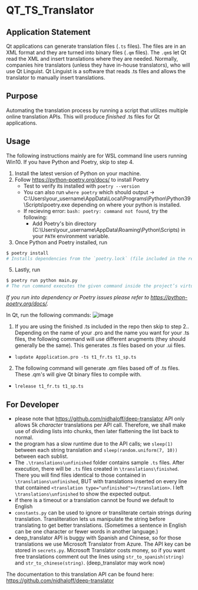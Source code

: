 # QT_TS_Translator

## Application Statement
Qt applications can generate translation files (`.ts` files). The files are in an XML format and they are turned into binary files (`.qm` files). The `.qm`s let Qt read the XML and insert translations where they are needed. Normally, companies hire translators (unless they have in-house translators), who will use Qt Linguist. Qt Linguist is a software that reads .ts files and allows the translator to manually insert translations. 

## Purpose
Automating the translation process by running a script that utilizes multiple online translation APIs. This will produce _finished_ .ts files for Qt applications. 

## Usage
The following instructions mainly are for WSL command line users running Win10. If you have Python and Poetry, skip to step 4.
1. Install the latest version of Python on your machine. 
2. Follow https://python-poetry.org/docs/ to install Poetry
    - Test to verify its installed with `poetry --version`
    - You can also run `where poetry` which should output ->  C:\Users\your_username\AppData\Local\Programs\Python\Python39\Scripts\poetry.exe depending on where your python is installed.
    - If recieving error: `bash: poetry: command not found`, try the following:
        - Add Poetry's bin directory (C:\Users\your_username\AppData\Roaming\Python\Scripts) in your `PATH`
environment variable.
3. Once Python and Poetry installed, run 
```bash
$ poetry install
# Installs dependencies from the `poetry.lock` (file included in the repo). This will update your `poetry.toml` file.
```



5. Lastly, run 
```bash
$ poetry run python main.py 
# The run command executes the given command inside the project’s virtualenv.
```

_If you run into dependency or Poetry issues please refer to https://python-poetry.org/docs/._


In Qt, run the following commands:
![image](https://user-images.githubusercontent.com/31936622/172896457-af01a972-4579-40cb-9e82-c0a4db97af53.png)

1. If you are using the finished .ts included in the repo then skip to step 2.. Depending on the name of your .pro and the name you want for your .ts files, the following command will use different arugments (they should generally be the same). This generates .ts files based on your .ui files.
- `lupdate Appplication.pro -ts t1_fr.ts t1_sp.ts`
2. The following command will generate .qm files based off of .ts files. These .qm's will give Qt binary files to compile with.
- `lrelease t1_fr.ts t1_sp.ts`

## For Developer

-   please note that https://github.com/nidhaloff/deep-translator API only allows 5k _character_ translations per API call. Therefore, we shall make use of dividing lists into chunks, then later flattening the list back to normal.
-   the program has a slow runtime due to the API calls; we `sleep(1)` between each string translation and `sleep(random.uniform(7, 10))` between each sublist. 
-   The `.\translations\unfinished` folder contains sample `.ts` files. After execution, there will be `.ts` files created in `\translations\finished`. There you will find files identical to those contained in `\translations\unfinished`, BUT with translations inserted on every line that contained `<translation type="unfinished"></translation>`. I left `\translations\unfinished` to show the expected output.
-   if there is a timeout or a translation cannot be found we default to English
-   `constants.py` can be used to ignore or transliterate certain strings during translation. Transliteration lets us manipulate the string before translating to get better translations. (Sometimes a sentence in English can be one character or fewer words in another language.)
-   deep_translator API is buggy with Spanish and Chinese, so for those translations we use Microsoft Translator from Azure. The API key can be stored in `secrets.py`. Microsoft Translator costs money, so if you want free translations comment out the lines using `str_to_spanish(string)` and `str_to_chinese(string)`. (deep_translator may work now)

The documentation to this translation API can be found here: https://github.com/nidhaloff/deep-translator
